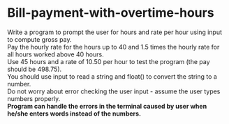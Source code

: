 # Bill-payment-with-overtime-hours

Write a program to prompt the user for hours and rate per hour using input to compute gross pay.
<br>
Pay the hourly rate for the hours up to 40 and 1.5 times the hourly rate for all hours worked above 40 hours.
<br>
Use 45 hours and a rate of 10.50 per hour to test the program (the pay should be 498.75). 
<br>
You should use input to read a string and float() to convert the string to a number.
<br>
Do not worry about error checking the user input - assume the user types numbers properly.
<br>
<b>Program can handle the errors in the terminal caused by user when he/she enters words instead of the numbers.</b>
